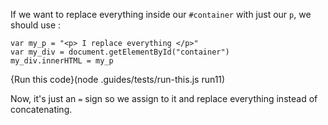 If we want to replace everything inside our `#container` with just our `p`, we should use :

```
var my_p = "<p> I replace everything </p>"
var my_div = document.getElementById("container")
my_div.innerHTML = my_p
```
{Run this code}(node .guides/tests/run-this.js run11)

Now, it's just an `=` sign so we assign to it and replace everything instead of concatenating.